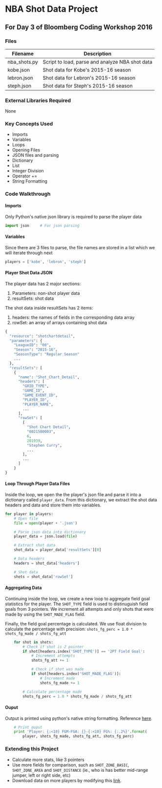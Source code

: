 # NBA Shot Data Project
## For Day 3 of Bloomberg Coding Workshop 2016

### Files

Filename | Description
---|---
nba_shots.py | Script to load, parse and analyze NBA shot data
kobe.json | Shot data for Kobe's 2015-16 season
lebron.json | Shot data for Lebron's 2015-16 season
steph.json | Shot data for Steph's 2015-16 season

### External Libraries Required
None

### Key Concepts Used
- Imports
- Variables
- Loops
- Opening Files
- JSON files and parsing
- Dictionary
- List
- Integer Division
- Operator +=
- String Formatting

### Code Walkthrough

#### Imports
Only Python's native json library is required to parse the player data
``` python
import json		# For json parsing

```

#### Variables
Since there are 3 files to parse, the file names are stored in a list which
we will iterate through next

``` python
players = ['kobe', 'lebron', 'steph']

```

#### Player Shot Data JSON
The player data has 2 major sections:

1. Parameters: non-shot player data
2. resultSets: shot data

The shot data inside resultSets has 2 items:

1. headers: the names of fields in the corresponding data array
2. rowSet: an array of arrays containing shot data

``` python
{
  "resource": "shotchartdetail",
  "parameters": {
    "LeagueID": "00",
    "Season": "2015-16",
    "SeasonType": "Regular Season"
    ...
  },
  "resultSets": [
    {
      "name": "Shot_Chart_Detail",
      "headers": [
        "GRID_TYPE",
        "GAME_ID",
        "GAME_EVENT_ID",
        "PLAYER_ID",
        "PLAYER_NAME",
        ...
      ],
      "rowSet": [
        [
          "Shot Chart Detail",
          "0021500003",
          6,
          201939,
          "Stephen Curry",
          ...
        ],
        ...
      ]
    }
}
```

#### Loop Through Player Data Files
Inside the loop, we open the the player's json file and parse it into a
dictionary called `player_data`.  From this dictionary, we extract
the shot data headers and data and store them into variables.

``` python
for player in players:
	# Open file
	file = open(player + '.json')

	# Parse json data into dictionary
	player_data = json.load(file)

	# Extract shot data
	shot_data = player_data['resultSets'][0]

	# Data headers
	headers = shot_data['headers']

	# Shot data
	shots = shot_data['rowSet']

```

#### Aggregating Data
Continuing inside the loop, we create a new loop to aggregate field goal
statistics for the player.  The `SHOT_TYPE` field is used to distinuguish
field goals from 3 pointers.  We increment all attempts and only shots
that were made by using the `SHOT_MADE_FLAG` field.

Finally, the field goal percentage is calculated.  We use 
float division to calculate the percentage with precision: 
`shots_fg_perc = 1.0 * shots_fg_made / shots_fg_att`

``` python
	for shot in shots:
		# Check if shot is 2 pointer
		if shot[headers.index('SHOT_TYPE')] == '2PT Field Goal':
			# Increment attempts
			shots_fg_att += 1

			# Check if shot was made
			if shot[headers.index('SHOT_MADE_FLAG')]:
				# Increment made
				shots_fg_made += 1

		# Calculate percentage made
		shots_fg_perc = 1.0 * shots_fg_made / shots_fg_att
```

#### Ouput
Output is printed using python's native string formatting.  Reference [here](https://docs.python.org/2/library/stdtypes.html#str.format).

``` python
	# Print ouput
	print 'Player: {:<10} FGM-FGA: {}-{:<10} FG%: {:.2%}'.format(
		player, shots_fg_made, shots_fg_att, shots_fg_perc)
```

### Extending this Project
- Calculate more stats, like 3 pointers
- Use more fields for comparison, such as `SHOT_ZONE_BASIC`, `SHOT_ZONE_AREA` and `SHOT_DISTANCE` (ie., who is has better mid-range jumper, left or right side, etc)
- Download data on more players by modifying this [link](http://stats.nba.com/stats/shotchartdetail?PlayerID=201939&Season=2015-16&ContextMeasure=FGA&DateFrom=&DateTo=&GameID=&GameSegment=&LastNGames=0&LeagueID=00&Location=&Month=0&OpponentTeamID=0&Outcome=&Period=0&Position=&RookieYear=&SeasonSegment=&SeasonType=Regular+Season&TeamID=0&VsConference=&VsDivision=).

